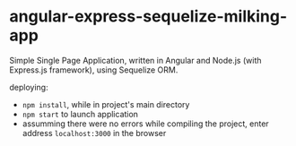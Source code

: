 # angular-express-sequelize-milking-app
Simple Single Page Application, written in Angular and Node.js (with Express.js framework), using Sequelize ORM.

deploying:
* `npm install`, while in project's main directory
* `npm start` to launch application
* assumming there were no errors while compiling the project, enter address `localhost:3000` in the browser
